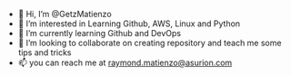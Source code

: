 - 👋 Hi, I’m @GetzMatienzo
- 👀 I’m interested in Learning Github, AWS, Linux and Python
- 🌱 I’m currently learning Github and DevOps
- 💞️ I’m looking to collaborate on creating repository and teach me some tips and tricks
- 📫 you can reach me at raymond.matienzo@asurion.com

<!---
GetzMatienzo/GetzMatienzo is a ✨ special ✨ repository because its `README.md` (this file) appears on your GitHub profile.
You can click the Preview link to take a look at your changes.
--->
